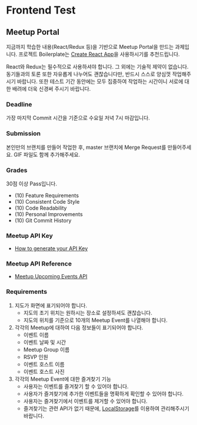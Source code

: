 # Frontend Test

## Meetup Portal

지금까지 학습한 내용(React/Redux 등)을 기반으로 Meetup Portal을 만드는 과제입니다. 프로젝트 Boilerplate는 [Create React App](https://create-react-app.dev)을 사용하시기를 추천드립니다.

React와 Redux는 필수적으로 사용하셔야 합니다. 그 외에는 기술적 제약이 없습니다. 동기들과의 토론 또한 자유롭게 나누어도 괜찮습니다만, 반드시 스스로 양심껏 작업해주시기 바랍니다. 또한 테스트 기간 동안에는 모두 집중하여 작업하는 시간이니 서로에 대한 배려에 더욱 신경써 주시기 바랍니다.

### Deadline

가장 마지막 Commit 시간을 기준으로 수요일 저녁 7시 마감입니다.

### Submission

본인만의 브랜치를 만들어 작업한 후, master 브랜치에 Merge Request를 만들어주세요. GIF 파일도 함께 추가해주세요.

### Grades

30점 이상 Pass입니다.

- (10) Feature Requirements
- (10) Consistent Code Style
- (10) Code Readability
- (10) Personal Improvements
- (10) Git Commit History

### Meetup API Key

- [How to generate your API Key](https://secure.meetup.com/meetup_api/key/)

### Meetup API Reference

- [Meetup Upcoming Events API](https://www.meetup.com/meetup_api/docs/find/upcoming_events/)

### Requirements

1. 지도가 화면에 표기되어야 합니다.
    - 지도의 초기 위치는 원하시는 장소로 설정하셔도 괜찮습니다.
    - 지도의 위치를 기준으로 10개의 Meetup Event를 나열해야 합니다.
2. 각각의 Meetup에 대하여 다음 정보들이 표기되어야 합니다.
    - 이벤트 이름
    - 이벤트 날짜 및 시간
    - Meetup Group 이름
    - RSVP 인원
    - 이벤트 호스트 이름
    - 이벤트 호스트 사진
3. 각각의 Meetup Event에 대한 즐겨찾기 기능
    - 사용자는 이벤트를 즐겨찾기 할 수 있어야 합니다.
    - 사용자가 즐겨찾기에 추가한 이벤트들을 명확하게 확인할 수 있어야 합니다.
    - 사용자는 즐겨찾기에서 이벤트를 제거할 수 있어야 합니다.
    - 즐겨찾기는 관련 API가 없기 때문에, [LocalStorage](https://developer.mozilla.org/ko/docs/Web/API/Window/localStorage)를 이용하여 관리해주시기 바랍니다.
